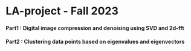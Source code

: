 # LA-project - Fall 2023
#### Part1 : Digital image compression and denoising using SVD and 2d-fft
#### Part2 : Clustering data points based on eigenvalues and eigenvectors
